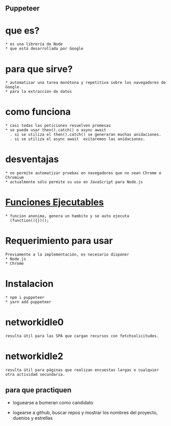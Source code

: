 ## Puppeteer
  # que es?
    * es una librería de Node
    * que está desarrollada por Google
      
  # para que sirve?
    * automatizar una tarea monótona y repetitiva sobre los navegadores de Google.
    * para la extraccion de datos

  # como funciona
    * casi todas las peticiones resuelven promesas
    * se puede usar then().catch() o async await
      . si se utiliza el then().catch() se generaran muchas anidaciones.
      . si se utiliza el async await  evitaremos las anidaciones.

  # desventajas
    * no permite automatizar pruebas en navegadores que no sean Chrome o Chromium
    * actualmente sólo permite su uso en JavaScript para Node.js

  # [Funciones Ejecutables](http://www.etnassoft.com/2011/03/14/funciones-autoejecutables-en-javascript/)
    * funcion anonima, genera un hambito y se auto ejecuta
      (function(){})();

 # Requerimiento para usar
    Previamente a la implementación, es necesario disponer
    * Node.js
    * Chrome

 # Instalacion
    * npm i puppeteer
    * yarn add puppeteer

  # networkidle0 
    resulta útil para las SPA que cargan recursos con fetchsolicitudes.
  # networkidle2 
    resulta útil para páginas que realizan encuestas largas o cualquier otra actividad secundaria.

## para que practiquen 
  * loguearse a bumeran como candidato

  * logearse a github, buscar repos y mostrar los nombres del proyecto, duenios y estrellas

 
